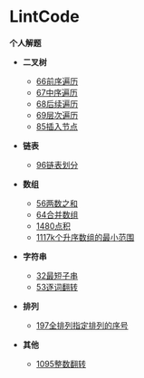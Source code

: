 # LintCode
**个人解题**

+ **二叉树**
   + [66前序遍历](https://github.com/2048JiaLi/Lint-Code/blob/master/66.%E4%BA%8C%E5%8F%89%E6%A0%91%E5%89%8D%E5%BA%8F%E9%81%8D%E5%8E%86.md)
   + [67中序遍历](https://github.com/2048JiaLi/Lint-Code/blob/master/67%20%E4%BA%8C%E5%8F%89%E6%A0%91%E4%B8%AD%E5%BA%8F%E9%81%8D%E5%8E%86.md)
   + [68后续遍历](https://github.com/2048JiaLi/Lint-Code/blob/master/68%E4%BA%8C%E5%8F%89%E6%A0%91%E5%90%8E%E7%BB%AD%E9%81%8D%E5%8E%86.md)
   + [69层次遍历](https://github.com/2048JiaLi/Lint-Code/blob/master/69%E4%BA%8C%E5%8F%89%E6%A0%91%E5%B1%82%E6%AC%A1%E9%81%8D%E5%8E%86.md)
   + [85插入节点](https://github.com/2048JiaLi/Lint-Code/blob/master/85%E4%BA%8C%E5%8F%89%E6%9F%A5%E6%89%BE%E6%A0%91%E4%B8%AD%E6%8F%92%E5%85%A5%E8%8A%82%E7%82%B9.md)

+ **链表**
   + [96链表划分](https://github.com/2048JiaLi/Lint-Code/blob/master/96%20%E9%93%BE%E8%A1%A8%E5%88%92%E5%88%86.md)

+ **数组**
   + [56两数之和](https://github.com/2048JiaLi/Lint-Code/blob/master/56%E6%89%BE%E4%B8%A4%E6%95%B0%E4%B9%8B%E5%92%8C.md)
   + [64合并数组](https://github.com/2048JiaLi/Lint-Code/blob/master/64%E5%90%88%E5%B9%B6%E4%B8%A4%E4%B8%AA%E6%9C%89%E5%BA%8F%E6%95%B0%E7%BB%84.md)
   + [1480点积](https://github.com/2048JiaLi/Lint-Code/blob/master/1480.py)
   + [1117k个升序数组的最小范围](https://github.com/2048JiaLi/Lint-Code/blob/master/1117.py)
   
+ **字符串**
   + [32最短子串](https://github.com/2048JiaLi/Lint-Code/blob/master/32.py)
   + [53逐词翻转](https://github.com/2048JiaLi/Lint-Code/blob/master/53%E4%BB%A5word%E7%BF%BB%E8%BD%AC%E5%AD%97%E7%AC%A6%E4%B8%B2.md)

+ **排列**
   + [197全排列指定排列的序号](https://github.com/2048JiaLi/Lint-Code/blob/master/197.%20%E6%8E%92%E5%88%97%E5%BA%8F%E5%8F%B7.md)

+ **其他**
   + [1095整数翻转](https://github.com/2048JiaLi/Lint-Code/blob/master/1095.py)
